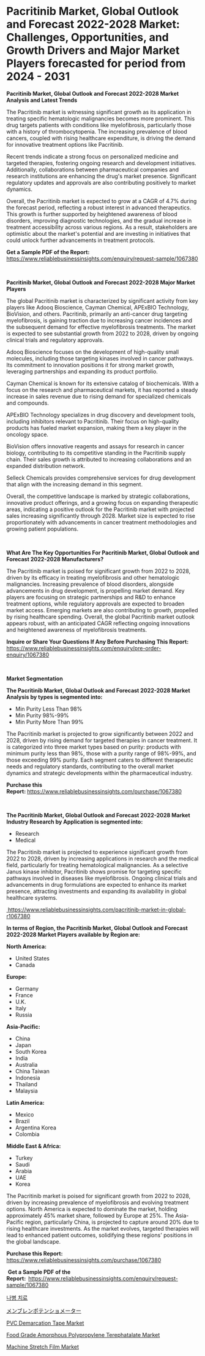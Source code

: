 <p><h1>Pacritinib Market, Global Outlook and Forecast 2022-2028 Market: Challenges, Opportunities, and Growth Drivers and Major Market Players forecasted for period from 2024 - 2031</h1></p><p><strong>Pacritinib Market, Global Outlook and Forecast 2022-2028 Market Analysis and Latest Trends</strong></p>
<p><p>The Pacritinib market is witnessing significant growth as its application in treating specific hematologic malignancies becomes more prominent. This drug targets patients with conditions like myelofibrosis, particularly those with a history of thrombocytopenia. The increasing prevalence of blood cancers, coupled with rising healthcare expenditure, is driving the demand for innovative treatment options like Pacritinib. </p><p>Recent trends indicate a strong focus on personalized medicine and targeted therapies, fostering ongoing research and development initiatives. Additionally, collaborations between pharmaceutical companies and research institutions are enhancing the drug's market presence. Significant regulatory updates and approvals are also contributing positively to market dynamics. </p><p>Overall, the Pacritinib market is expected to grow at a CAGR of 4.7% during the forecast period, reflecting a robust interest in advanced therapeutics. This growth is further supported by heightened awareness of blood disorders, improving diagnostic technologies, and the gradual increase in treatment accessibility across various regions. As a result, stakeholders are optimistic about the market's potential and are investing in initiatives that could unlock further advancements in treatment protocols.</p></p>
<p><strong>Get a Sample PDF of the Report:&nbsp;</strong> <a href="https://www.reliablebusinessinsights.com/enquiry/request-sample/1067380">https://www.reliablebusinessinsights.com/enquiry/request-sample/1067380</a></p>
<p>&nbsp;</p>
<p><strong>Pacritinib Market, Global Outlook and Forecast 2022-2028 Major Market Players</strong></p>
<p><p>The global Pacritinib market is characterized by significant activity from key players like Adooq Bioscience, Cayman Chemical, APExBIO Technology, BioVision, and others. Pacritinib, primarily an anti-cancer drug targeting myelofibrosis, is gaining traction due to increasing cancer incidences and the subsequent demand for effective myelofibrosis treatments. The market is expected to see substantial growth from 2022 to 2028, driven by ongoing clinical trials and regulatory approvals.</p><p>Adooq Bioscience focuses on the development of high-quality small molecules, including those targeting kinases involved in cancer pathways. Its commitment to innovation positions it for strong market growth, leveraging partnerships and expanding its product portfolio.</p><p>Cayman Chemical is known for its extensive catalog of biochemicals. With a focus on the research and pharmaceutical markets, it has reported a steady increase in sales revenue due to rising demand for specialized chemicals and compounds.</p><p>APExBIO Technology specializes in drug discovery and development tools, including inhibitors relevant to Pacritinib. Their focus on high-quality products has fueled market expansion, making them a key player in the oncology space.</p><p>BioVision offers innovative reagents and assays for research in cancer biology, contributing to its competitive standing in the Pacritinib supply chain. Their sales growth is attributed to increasing collaborations and an expanded distribution network.</p><p>Selleck Chemicals provides comprehensive services for drug development that align with the increasing demand in this segment. </p><p>Overall, the competitive landscape is marked by strategic collaborations, innovative product offerings, and a growing focus on expanding therapeutic areas, indicating a positive outlook for the Pacritinib market with projected sales increasing significantly through 2028. Market size is expected to rise proportionately with advancements in cancer treatment methodologies and growing patient populations.</p></p>
<p>&nbsp;</p>
<p><strong>What Are The Key Opportunities For Pacritinib Market, Global Outlook and Forecast 2022-2028 Manufacturers?</strong></p>
<p><p>The Pacritinib market is poised for significant growth from 2022 to 2028, driven by its efficacy in treating myelofibrosis and other hematologic malignancies. Increasing prevalence of blood disorders, alongside advancements in drug development, is propelling market demand. Key players are focusing on strategic partnerships and R&D to enhance treatment options, while regulatory approvals are expected to broaden market access. Emerging markets are also contributing to growth, propelled by rising healthcare spending. Overall, the global Pacritinib market outlook appears robust, with an anticipated CAGR reflecting ongoing innovations and heightened awareness of myelofibrosis treatments.</p></p>
<p><strong>Inquire or Share Your Questions If Any Before Purchasing This Report:</strong> <a href="https://www.reliablebusinessinsights.com/enquiry/pre-order-enquiry/1067380">https://www.reliablebusinessinsights.com/enquiry/pre-order-enquiry/1067380</a></p>
<p>&nbsp;</p>
<p><strong>Market Segmentation</strong></p>
<p><strong>The Pacritinib Market, Global Outlook and Forecast 2022-2028 Market Analysis by types is segmented into:</strong></p>
<p><ul><li>Min Purity Less Than 98%</li><li>Min Purity 98%-99%</li><li>Min Purity More Than 99%</li></ul></p>
<p><p>The Pacritinib market is projected to grow significantly between 2022 and 2028, driven by rising demand for targeted therapies in cancer treatment. It is categorized into three market types based on purity: products with minimum purity less than 98%, those with a purity range of 98%-99%, and those exceeding 99% purity. Each segment caters to different therapeutic needs and regulatory standards, contributing to the overall market dynamics and strategic developments within the pharmaceutical industry.</p></p>
<p><strong>Purchase this Report:&nbsp;</strong><a href="https://www.reliablebusinessinsights.com/purchase/1067380">https://www.reliablebusinessinsights.com/purchase/1067380</a></p>
<p>&nbsp;</p>
<p><strong>The Pacritinib Market, Global Outlook and Forecast 2022-2028 Market Industry Research by Application is segmented into:</strong></p>
<p><ul><li>Research</li><li>Medical</li></ul></p>
<p><p>The Pacritinib market is projected to experience significant growth from 2022 to 2028, driven by increasing applications in research and the medical field, particularly for treating hematological malignancies. As a selective Janus kinase inhibitor, Pacritinib shows promise for targeting specific pathways involved in diseases like myelofibrosis. Ongoing clinical trials and advancements in drug formulations are expected to enhance its market presence, attracting investments and expanding its availability in global healthcare systems.</p></p>
<p><a href="https://www.reliablebusinessinsights.com/pacritinib-market-in-global-r1067380">&nbsp;https://www.reliablebusinessinsights.com/pacritinib-market-in-global-r1067380</a></p>
<p><strong>In terms of Region, the Pacritinib Market, Global Outlook and Forecast 2022-2028 Market Players available by Region are:</strong></p>
<p>
    <p> <strong> North America: </strong>
        <ul>
            <li>United States</li>
            <li>Canada</li>
        </ul>
        </p> 
    <p> <strong> Europe: </strong>
        <ul>
            <li>Germany</li>
            <li>France</li>
            <li>U.K.</li>
            <li>Italy</li>
            <li>Russia</li>
        </ul>
        </p> 
    <p> <strong> Asia-Pacific: </strong>
        <ul>
            <li>China</li>
            <li>Japan</li>
            <li>South Korea</li>
            <li>India</li>
            <li>Australia</li>
            <li>China Taiwan</li>
            <li>Indonesia</li>
            <li>Thailand</li>
            <li>Malaysia</li>
        </ul>
        </p> 
    <p> <strong> Latin America: </strong>
        <ul>
            <li>Mexico</li>
            <li>Brazil</li>
            <li>Argentina Korea</li>
            <li>Colombia</li>
        </ul>
        </p> 
    <p> <strong> Middle East & Africa: </strong>
        <ul>
            <li>Turkey</li>
            <li>Saudi</li>
            <li>Arabia</li>
            <li>UAE</li>
            <li>Korea</li>
        </ul>
    </p>
    </p>
<p><p>The Pacritinib market is poised for significant growth from 2022 to 2028, driven by increasing prevalence of myelofibrosis and evolving treatment options. North America is expected to dominate the market, holding approximately 45% market share, followed by Europe at 25%. The Asia-Pacific region, particularly China, is projected to capture around 20% due to rising healthcare investments. As the market evolves, targeted therapies will lead to enhanced patient outcomes, solidifying these regions' positions in the global landscape.</p></p>
<p><strong>Purchase this Report: </strong><a href="https://www.reliablebusinessinsights.com/purchase/1067380">https://www.reliablebusinessinsights.com/purchase/1067380</a></p>
<p>&nbsp;<strong>Get a Sample PDF of the Report:&nbsp;&nbsp;</strong><a href="https://www.reliablebusinessinsights.com/enquiry/request-sample/1067380">https://www.reliablebusinessinsights.com/enquiry/request-sample/1067380</a></p>
<p><strong></strong></p>
<p><p><a href="https://medium.com/@abbislposival/%EA%B8%80%EB%A1%9C%EB%B2%8C-%ED%95%9C%EC%84%BC%EB%B3%91-%EC%B9%98%EB%A3%8C-%EC%8B%9C%EC%9E%A5-%EA%B7%9C%EB%AA%A8-%EB%B0%8F-%EC%A0%90%EC%9C%A0%EC%9C%A8-%EB%B6%84%EC%84%9D-%EC%A0%9C%ED%92%88-%EC%9C%A0%ED%98%95%EB%B3%84-%EC%A0%81%EC%9A%A9-%EB%B6%84%EC%95%BC%EB%B3%84-%EC%A7%80%EC%97%AD%EB%B3%84-%EC%A0%84%EB%A7%9D-2024-2031-07335e6a9ae7">나병 치료</a></p><p><a href="https://medium.com/@maudabbott7/%E3%82%B0%E3%83%AD%E3%83%BC%E3%83%90%E3%83%AB%E8%86%9C%E3%83%9D%E3%83%86%E3%83%B3%E3%82%B7%E3%83%A7%E3%83%A1%E3%83%BC%E3%82%BF%E5%B8%82%E5%A0%B4%E8%A6%8F%E6%A8%A1%E3%81%AF-%E6%A5%AD%E7%95%8C%E3%81%AE%E4%BA%88%E6%B8%AC%E3%81%AB%E3%82%88%E3%82%8B%E3%81%A8-2024%E5%B9%B4%E3%81%8B%E3%82%892031%E5%B9%B4%E3%81%BE%E3%81%A7%E3%81%AB14-8-%E3%81%AEcagr%E3%82%92%E7%B5%8C%E9%A8%93%E3%81%99%E3%82%8B%E3%81%A8%E4%BA%88%E6%83%B3%E3%81%95%E3%82%8C%E3%81%A6%E3%81%84%E3%81%BE%E3%81%99-3d423ed600da">メンブレンポテンショメーター</a></p><p><a href="https://medium.com/@max.hudson54565/emerging-trends-in-pvc-demarcation-tape-market-global-outlook-and-future-prospects-from-2024-116c1056b130">PVC Demarcation Tape Market</a></p><p><a href="https://medium.com/@max.hudson54565/strategic-insights-into-global-food-grade-amorphous-polypropylene-terephatalate-market-trends-2024-dd7840557943">Food Grade Amorphous Polypropylene Terephatalate Market</a></p><p><a href="https://www.linkedin.com/pulse/unveiling-market-trends-global-machine-stretch-film-growth-izdde?trackingId=GQj0OLM0QfqsqS7LsypFhA%3D%3D">Machine Stretch Film Market</a></p></p>